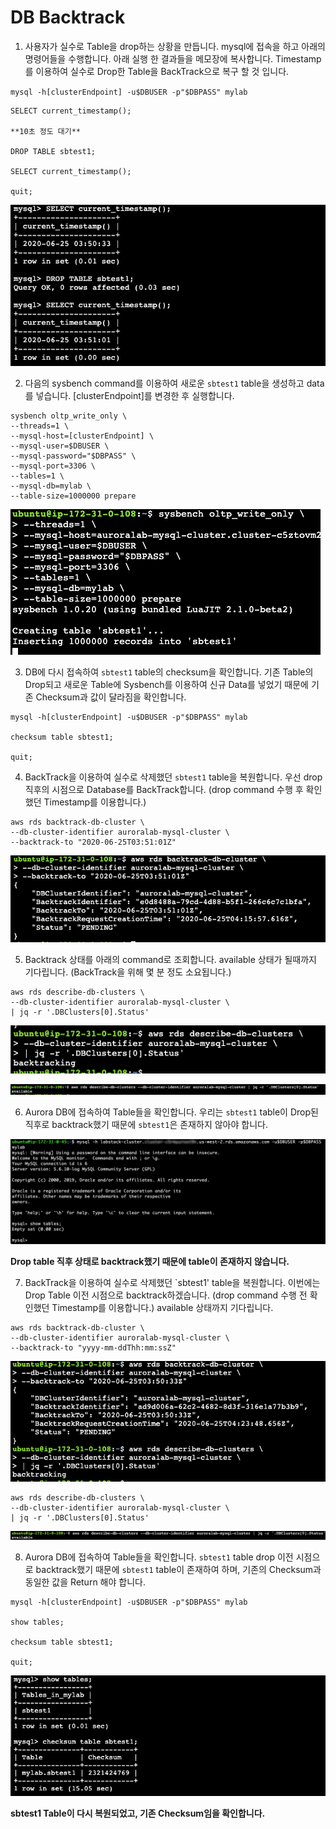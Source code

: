 # DB Backtrack

1. 사용자가 실수로 Table을 drop하는 상황을 만듭니다. mysql에 접속을 하고 아래의 명령어들을 수행합니다. 아래 실행 한 결과들을 메모장에 복사합니다. Timestamp를 이용하여 실수로 Drop한 Table을 BackTrack으로 복구 할 것 입니다.

`mysql -h[clusterEndpoint] -u$DBUSER -p"$DBPASS" mylab`

```
SELECT current_timestamp();

**10초 정도 대기**

DROP TABLE sbtest1;

SELECT current_timestamp();

quit;

```

<kbd> ![GitHub Logo](images/5-drop-table.png) </kbd>

2. 다음의 sysbench command를 이용하여 새로운 `sbtest1` table을 생성하고 data를 넣습니다. [clusterEndpoint]를 변경한 후 실행합니다.

```
sysbench oltp_write_only \
--threads=1 \
--mysql-host=[clusterEndpoint] \
--mysql-user=$DBUSER \
--mysql-password="$DBPASS" \
--mysql-port=3306 \
--tables=1 \
--mysql-db=mylab \
--table-size=1000000 prepare
```

<kbd> ![GitHub Logo](images/5-sysbench.png) </kbd>

3. DB에 다시 접속하여 `sbtest1` table의 checksum을 확인합니다. 기존 Table의 Drop되고 새로운 Table에 Sysbench를 이용하여 신규 Data를 넣었기 때문에 기존 Checksum과 값이 달라짐을 확인합니다.

```
mysql -h[clusterEndpoint] -u$DBUSER -p"$DBPASS" mylab

checksum table sbtest1;

quit;
```

4. BackTrack을 이용하여 실수로 삭제했던 `sbtest1` table을 복원합니다. 우선 drop 직후의 시점으로 Database를 BackTrack합니다. (drop command 수행 후 확인했던 Timestamp를 이용합니다.)

```
aws rds backtrack-db-cluster \
--db-cluster-identifier auroralab-mysql-cluster \
--backtrack-to "2020-06-25T03:51:01Z"
```

<kbd> ![GitHub Logo](images/5-backtrack1.png) </kbd>

5. Backtrack 상태를 아래의 command로 조회합니다. available 상태가 될때까지 기다립니다. (BackTrack을 위해 몇 분 정도 소요됩니다.)

```
aws rds describe-db-clusters \
--db-cluster-identifier auroralab-mysql-cluster \
| jq -r '.DBClusters[0].Status'
```

<kbd> ![GitHub Logo](images/5-backtrack2.png) </kbd>

<kbd> ![GitHub Logo](images/5-backtrack3.png) </kbd>

6. Aurora DB에 접속하여 Table들을 확인합니다. 우리는 `sbtest1` table이 Drop된 직후로 backtrack했기 때문에 `sbtest1`은 존재하지 않아야 합니다.

<kbd> ![GitHub Logo](images/5-show-tables.png) </kbd>

**Drop table 직후 상태로 backtrack했기 때문에 table이 존재하지 않습니다.**

7. BackTrack을 이용하여 실수로 삭제했던 `sbtest1' table을 복원합니다. 이번에는 Drop Table 이전 시점으로 backtrack하겠습니다. (drop command 수행 전 확인했던 Timestamp를 이용합니다.) available 상태까지 기다립니다.

```
aws rds backtrack-db-cluster \
--db-cluster-identifier auroralab-mysql-cluster \
--backtrack-to "yyyy-mm-ddThh:mm:ssZ"
```

<kbd> ![GitHub Logo](images/5-backtrack4.png) </kbd>

```
aws rds describe-db-clusters \
--db-cluster-identifier auroralab-mysql-cluster \
| jq -r '.DBClusters[0].Status'
```

<kbd> ![GitHub Logo](images/5-backtrack5.png) </kbd>

8. Aurora DB에 접속하여 Table들을 확인합니다. `sbtest1` table drop 이전 시점으로 backtrack했기 때문에 `sbtest1` table이 존재하여 하며, 기존의 Checksum과 동일한 값을 Return 해야 합니다.

```
mysql -h[clusterEndpoint] -u$DBUSER -p"$DBPASS" mylab

show tables;

checksum table sbtest1;

quit;
```

<kbd> ![GitHub Logo](images/5-backtrack6.png) </kbd>

**sbtest1 Table이 다시 복원되었고, 기존 Checksum임을 확인합니다.**
